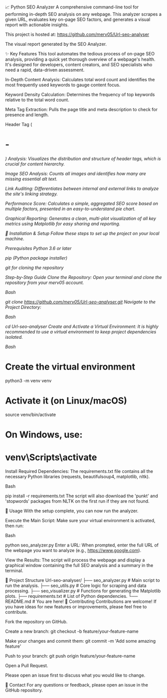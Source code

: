 📈 Python SEO Analyzer
A comprehensive command-line tool for performing in-depth SEO analysis on any webpage. This analyzer scrapes a given URL, evaluates key on-page SEO factors, and generates a visual report with actionable insights.

This project is hosted at: https://github.com/merv05/Url-seo-analyser

The visual report generated by the SEO Analyzer.

✨ Key Features
This tool automates the tedious process of on-page SEO analysis, providing a quick yet thorough overview of a webpage's health. It's designed for developers, content creators, and SEO specialists who need a rapid, data-driven assessment.

In-Depth Content Analysis: Calculates total word count and identifies the most frequently used keywords to gauge content focus.

Keyword Density Calculation: Determines the frequency of top keywords relative to the total word count.

Meta Tag Extraction: Pulls the page title and meta description to check for presence and length.

Header Tag (<h1>-<h6>) Analysis: Visualizes the distribution and structure of header tags, which is crucial for content hierarchy.

Image SEO Analysis: Counts all images and identifies how many are missing essential alt text.

Link Auditing: Differentiates between internal and external links to analyze the site's linking strategy.

Performance Score: Calculates a simple, aggregated SEO score based on multiple factors, presented in an easy-to-understand pie chart.

Graphical Reporting: Generates a clean, multi-plot visualization of all key metrics using Matplotlib for easy sharing and reporting.

🔧 Installation & Setup
Follow these steps to set up the project on your local machine.

Prerequisites
Python 3.6 or later

pip (Python package installer)

git for cloning the repository

Step-by-Step Guide
Clone the Repository:
Open your terminal and clone the repository from your merv05 account.

Bash

git clone https://github.com/merv05/Url-seo-analyser.git
Navigate to the Project Directory:

Bash

cd Url-seo-analyser
Create and Activate a Virtual Environment:
It is highly recommended to use a virtual environment to keep project dependencies isolated.

Bash

# Create the virtual environment
python3 -m venv venv

# Activate it (on Linux/macOS)
source venv/bin/activate

# On Windows, use:
# venv\Scripts\activate
Install Required Dependencies:
The requirements.txt file contains all the necessary Python libraries (requests, beautifulsoup4, matplotlib, nltk).

Bash

pip install -r requirements.txt
The script will also download the 'punkt' and 'stopwords' packages from NLTK on the first run if they are not found.

🚀 Usage
With the setup complete, you can now run the analyzer.

Execute the Main Script:
Make sure your virtual environment is activated, then run:

Bash

python seo_analyzer.py
Enter a URL:
When prompted, enter the full URL of the webpage you want to analyze (e.g., https://www.google.com).

View the Results:
The script will process the webpage and display a graphical window containing the full SEO analysis and a summary in the terminal.

📁 Project Structure
Url-seo-analyser/
├── seo_analyzer.py     # Main script to run the analysis.
├── seo_utils.py        # Core logic for scraping and data processing.
├── seo_visualizer.py   # Functions for generating the Matplotlib plots.
├── requirements.txt    # List of Python dependencies.
└── README.md           # You are here!
🤝 Contributing
Contributions are welcome! If you have ideas for new features or improvements, please feel free to contribute.

Fork the repository on GitHub.

Create a new branch: git checkout -b feature/your-feature-name

Make your changes and commit them: git commit -m 'Add some amazing feature'

Push to your branch: git push origin feature/your-feature-name

Open a Pull Request.

Please open an issue first to discuss what you would like to change.



📧 Contact
For any questions or feedback, please open an issue in the GitHub repository.